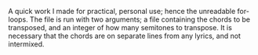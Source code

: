 A quick work I made for practical, personal use; hence the unreadable for-loops. The file is run with two arguments; a file
containing the chords to be transposed, and an integer of how many semitones to transpose. It is necessary that the chords are
on separate lines from any lyrics, and not intermixed.